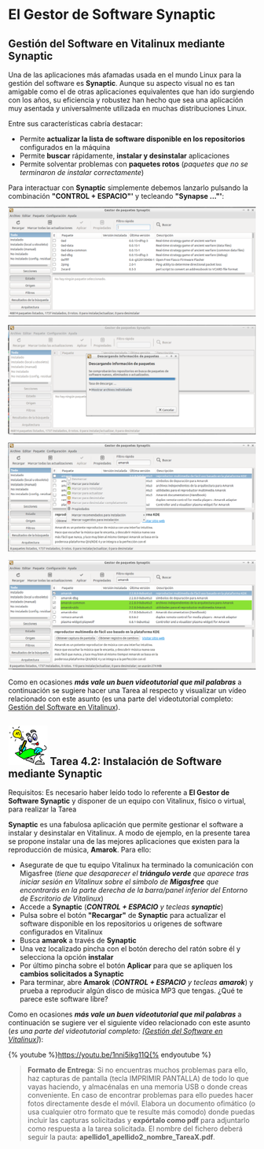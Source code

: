 # El Gestor de Software Synaptic

## Gestión del Software en Vitalinux mediante Synaptic

Una de las aplicaciones más afamadas usada en el mundo Linux para la gestión del software es **Synaptic**.  Aunque su aspecto visual no es tan amigable como el de otras aplicaciones equivalentes que han ido surgiendo con los años, su eficiencia y robustez han hecho que sea una aplicación muy asentada y universalmente utilizada en muchas distribuciones Linux.


Entre sus características cabría destacar:


-  Permite **actualizar la lista de software disponible en los repositorios** configurados en la máquina 
-  Permite **buscar** rápidamente, **instalar y desinstalar** aplicaciones 
-  Permite solventar problemas con **paquetes rotos** (*paquetes que no se terminaron de instalar correctamente*)

Para interactuar con **Synaptic** simplemente debemos lanzarlo pulsando la combinación **"CONTROL + ESPACIO"'** y tecleando **"Synapse ..."'**:

![Gestor de Software Synaptic](img/gestion-software-synaptic.png)

![Nos permite Recargar el software disponible en los repositorios](img/gestion-software-synaptic-recargar-repositorios.png)

![Permite buscar rápidamente programas e instalarlos](img/gestion-software-synaptic-amarok.png)

![Instala todas las dependencias necesarias](img/gestion-software-synaptic-amarok-aplicar-cambios.png)

Como en ocasiones ***más vale un buen videotutorial que mil palabras*** a continuación se sugiere hacer una Tarea al respecto y visualizar un vídeo relacionado con este asunto (es una parte del videotutorial completo: [Gestión del Software en Vitalinux](https://www.youtube.com/watch?v=8tBh8yz1FHY)).





## <img src="img/Logobombilla.png" width="80"> Tarea 4.2: Instalación de Software mediante Synaptic

Requisitos: Es necesario haber leído todo lo referente a  **El Gestor de Software Synaptic** y disponer de un equipo con Vitalinux, físico o virtual, para realizar la Tarea

**Synaptic** es una fabulosa aplicación que permite gestionar el software a instalar y desinstalar en Vitalinux.  A modo de ejemplo, en la presente tarea se propone instalar una de las mejores aplicaciones que existen para la reproducción de música, **Amarok**.  Para ello:
-   Asegurate de que tu equipo Vitalinux ha terminado la comunicación con Migasfree (*tiene que desaparecer el **triángulo verde** que aparece tras iniciar sesión en Vitalinux sobre el símbolo de **Migasfree** que encontrarás en la parte derecha de la barra/panel inferior del Entorno de Escritorio de Vitalinux*)
-   Accede a **Synaptic** (***CONTROL + ESPACIO** y tecleas **synaptic***)
-   Pulsa sobre el botón **"Recargar"** de **Synaptic** para actualizar el software disponible en los repositorios u origenes de software configurados en Vitalinux
-   Busca **amarok** a través de **Synaptic**
-   Una vez localizado pincha con el botón derecho del ratón sobre él y selecciona la opción **instalar**
-   Por último pincha sobre el botón **Aplicar** para que se apliquen los **cambios solicitados a Synaptic** 
-   Para terminar, abre **Amarok** (***CONTROL + ESPACIO** y tecleas **amarok***) y prueba a reproducir algún disco de música MP3 que tengas.  ¿Qué te parece este software libre?

Como en ocasiones ***más vale un buen videotutorial que mil palabras*** a continuación se sugiere ver el siguiente vídeo relacionado con este asunto (*es una parte del videotutorial completo: [[Gestión del Software en Vitalinux](https://www.youtube.com/watch?v=8tBh8yz1FHY%7C)]*):

{% youtube %}https://youtu.be/1nni5ikg11Q{% endyoutube %}

> **Formato de Entrega**: Si no encuentras muchos problemas para ello, haz capturas de pantalla (tecla IMPRIMIR PANTALLA) de todo lo que vayas haciendo, y almacénalas en una memoria USB o donde creas conveniente. En caso de encontrar problemas para ello puedes hacer fotos directamente desde el móvil. Elabora un documento ofimático (o usa cualquier otro formato que te resulte más comodo) donde puedas incluir las capturas solicitadas y **expórtalo como pdf** para adjuntarlo como respuesta a la tarea solicitada. El nombre del fichero deberá seguir la pauta: **apellido1\_apellido2\_nombre\_TareaX.pdf**.








